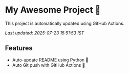 # My Awesome Project 🚀

This project is automatically updated using GitHub Actions.

_Last updated: 2025-07-23 15:51:53 IST_

## Features
- Auto-update README using Python 🐍
- Auto Git push with GitHub Actions 🤖
